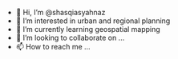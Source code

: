 - 👋 Hi, I’m @shasqiasyahnaz
- 👀 I’m interested in urban and regional planning
- 🌱 I’m currently learning geospatial mapping
- 💞️ I’m looking to collaborate on ...
- 📫 How to reach me ...

<!---
shasqiasyahnaz/shasqiasyahnaz is a ✨ special ✨ repository because its `README.md` (this file) appears on your GitHub profile.
You can click the Preview link to take a look at your changes.
--->
